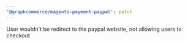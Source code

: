 ```yaml
---
'@graphcommerce/magento-payment-paypal': patch
---
```


User wouldn't be redirect to the paypal website, not allowing users to checkout
